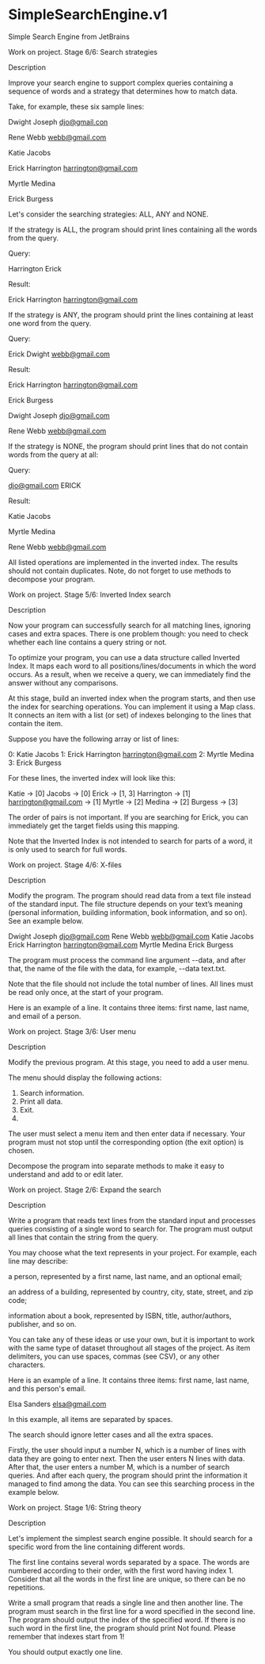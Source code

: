 # SimpleSearchEngine.v1
Simple Search Engine from JetBrains

Work on project. Stage 6/6: Search strategies

Description

Improve your search engine to support complex queries containing a sequence of words and a strategy that determines how to match data.

Take, for example, these six sample lines:

Dwight Joseph djo@gmail.con

Rene Webb webb@gmail.com

Katie Jacobs

Erick Harrington harrington@gmail.com

Myrtle Medina

Erick Burgess

Let's consider the searching strategies: ALL, ANY and NONE.

If the strategy is ALL, the program should print lines containing all the words from the query.

Query:

Harrington Erick

Result:

Erick Harrington harrington@gmail.com

If the strategy is ANY, the program should print the lines containing at least one word from the query.

Query:

Erick Dwight webb@gmail.com

Result:

Erick Harrington harrington@gmail.com

Erick Burgess

Dwight Joseph djo@gmail.com

Rene Webb webb@gmail.com


If the strategy is NONE, the program should print lines that do not contain words from the query at all:

Query:

djo@gmail.com ERICK

Result:

Katie Jacobs

Myrtle Medina

Rene Webb webb@gmail.com


All listed operations are implemented in the inverted index. The results should not contain duplicates.
Note, do not forget to use methods to decompose your program.

Work on project. Stage 5/6: Inverted Index search

Description

Now your program can successfully search for all matching lines, ignoring cases and extra spaces. There is one problem though: you need to check whether each line contains a query string or not.

To optimize your program, you can use a data structure called Inverted Index. It maps each word to all positions/lines/documents in which the word occurs. As a result, when we receive a query, we can immediately find the answer without any comparisons.

At this stage, build an inverted index when the program starts, and then use the index for searching operations. You can implement it using a Map class. It connects an item with a list (or set) of indexes belonging to the lines that contain the item.

Suppose you have the following array or list of lines:

0: Katie Jacobs
1: Erick Harrington harrington@gmail.com
2: Myrtle Medina
3: Erick Burgess

For these lines, the inverted index will look like this:

Katie -> [0]
Jacobs -> [0]
Erick -> [1, 3]
Harrington -> [1]
harrington@gmail.com -> [1]
Myrtle -> [2]
Medina -> [2]
Burgess -> [3]

The order of pairs is not important. If you are searching for Erick, you can immediately get the target fields using this mapping.

Note that the Inverted Index is not intended to search for parts of a word, it is only used to search for full words.


Work on project. Stage 4/6: X-files

Description

Modify the program. The program should read data from a text file instead of the standard input. The file structure depends on your text’s meaning (personal information, building information, book information, and so on). See an example below.

Dwight Joseph djo@gmail.com
Rene Webb webb@gmail.com
Katie Jacobs
Erick Harrington harrington@gmail.com
Myrtle Medina
Erick Burgess

The program must process the command line argument --data, and after that, the name of the file with the data, for example, --data text.txt.

Note that the file should not include the total number of lines. All lines must be read only once, at the start of your program.

Here is an example of a line. It contains three items: first name, last name, and email of a person.

Work on project. Stage 3/6: User menu

Description

Modify the previous program. At this stage, you need to add a user menu.

The menu should display the following actions:

1. Search information.
2. Print all data.
0. Exit.
1. 
The user must select a menu item and then enter data if necessary. Your program must not stop until the corresponding option (the exit option) is chosen.

Decompose the program into separate methods to make it easy to understand and add to or edit later.


Work on project. Stage 2/6: Expand the search

Description

Write a program that reads text lines from the standard input and processes queries consisting of a single word to search for. The program must output all lines that contain the string from the query.

You may choose what the text represents in your project. For example, each line may describe:

a person, represented by a first name, last name, and an optional email;

an address of a building, represented by country, city, state, street, and zip code;

information about a book, represented by ISBN, title, author/authors, publisher, and so on.

You can take any of these ideas or use your own, but it is important to work with the same type of dataset throughout all stages of the project. As item delimiters, you can use spaces, commas (see CSV), or any other characters.

Here is an example of a line. It contains three items: first name, last name, and this person's email.

Elsa Sanders elsa@gmail.com

In this example, all items are separated by spaces.

The search should ignore letter cases and all the extra spaces.

Firstly, the user should input a number N, which is a number of lines with data they are going to enter next. Then the user enters N lines with data. After that, the user enters a number M, which is a number of search queries. And after each query, the program should print the information it managed to find among the data. You can see this searching process in the example below.

Work on project. Stage 1/6: String theory

Description

Let's implement the simplest search engine possible. It should search for a specific word from the line containing different words.

The first line contains several words separated by a space. The words are numbered according to their order, with the first word having index 1. Consider that all the words in the first line are unique, so there can be no repetitions.

Write a small program that reads a single line and then another line. The program must search in the first line for a word specified in the second line. The program should output the index of the specified word. If there is no such word in the first line, the program should print Not found. Please remember that indexes start from 1!

You should output exactly one line.
